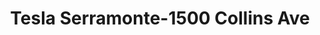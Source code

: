 ---
title: "Tesla Serramonte-1500 Collins Ave"
url: /colma/tesla-serramonte-1500-collins-ave/
shop: Autohaus
---